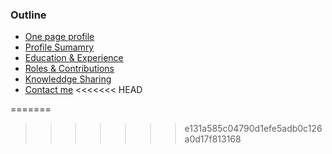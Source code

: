 ### Outline
* [One page profile](onepage.md)
* [Profile Sumamry](sumamry.md)
* [Education & Experience](eduexp.md)
* [Roles & Contributions](roles.md)
* [Knowleddge Sharing](knowledge.md)
* [Contact me](contact.md)
<<<<<<< HEAD

=======
>>>>>>> e131a585c04790d1efe5adb0c126a0d17f813168

